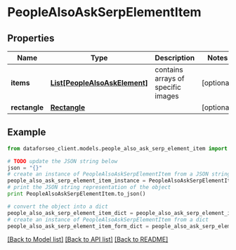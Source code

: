 # PeopleAlsoAskSerpElementItem


## Properties

Name | Type | Description | Notes
------------ | ------------- | ------------- | -------------
**items** | [**List[PeopleAlsoAskElement]**](PeopleAlsoAskElement.md) | contains arrays of specific images | [optional] 
**rectangle** | [**Rectangle**](Rectangle.md) |  | [optional] 

## Example

```python
from dataforseo_client.models.people_also_ask_serp_element_item import PeopleAlsoAskSerpElementItem

# TODO update the JSON string below
json = "{}"
# create an instance of PeopleAlsoAskSerpElementItem from a JSON string
people_also_ask_serp_element_item_instance = PeopleAlsoAskSerpElementItem.from_json(json)
# print the JSON string representation of the object
print PeopleAlsoAskSerpElementItem.to_json()

# convert the object into a dict
people_also_ask_serp_element_item_dict = people_also_ask_serp_element_item_instance.to_dict()
# create an instance of PeopleAlsoAskSerpElementItem from a dict
people_also_ask_serp_element_item_form_dict = people_also_ask_serp_element_item.from_dict(people_also_ask_serp_element_item_dict)
```
[[Back to Model list]](../README.md#documentation-for-models) [[Back to API list]](../README.md#documentation-for-api-endpoints) [[Back to README]](../README.md)


